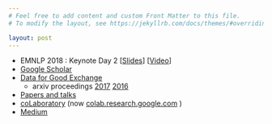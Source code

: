 ```yaml
---
# Feel free to add content and custom Front Matter to this file.
# To modify the layout, see https://jekyllrb.com/docs/themes/#overriding-theme-defaults

layout: post
---
```


- EMNLP 2018 : Keynote Day 2 \[[Slides](https://2018.emnlp.org/downloads/keynote-slides/GideonMann.pdf)\] \[[Video](https://vimeo.com/305658007)\]
- [Google Scholar](https://scholar.google.com/citations?user=K2SBUN8AAAAJ&hl=en&oi=ao)
- [Data for Good Exchange](https://bloomberg.com/d4gx)
   - arxiv proceedings [2017](https://arxiv.org/html/1710.11550) [2016](https://arxiv.org/html/1609.09807)
- [Papers and talks](papers.md)
- [coLaboratory](https://colaboratory.jupyter.org/welcome/) (now [colab.research.google.com](https://colab.research.google.com) )
- [Medium](https://medium.com/@gideonmann)
